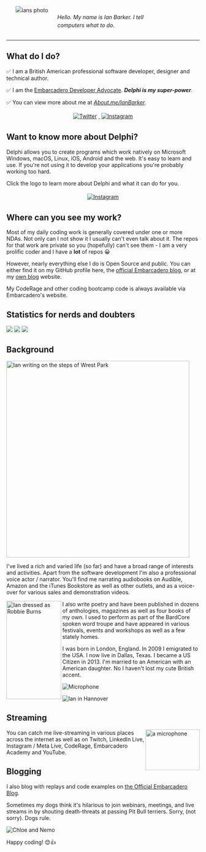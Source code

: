 
<span style="line-height: 1.5; vertical-align: middle; display: inline-block;">

<p align="center">
<a href="https://www.repeatinformation.com" target="_blank">
    <img src="https://www.repeatinformation.com/profile_pics/ianbarker.jpg" alt="ians photo" style="float: left; margin:24px">
  </a>

</p>  

  <BR /><BR /> _Hello.  My name is Ian Barker.  I tell computers what to do._

</span>

<span style="clear: both; display: table">

</span>


---

## What do I do?

✅ I am a British American professional software developer, designer and technical author.

✅ I am the [Embarcadero Developer Advocate](https://blogs.embarcadero.com/chief-developer-advocate-and-engineer-jim-mckeeth-moves-to-new-role/).  **_Delphi is my super-power_**.

✅ You can view more about me at [_About.me/IanBarker_](https://About.me/IanBarker).

<p align="center">

  <a href="https://twitter.com/punctuation" target="_blank">
    <img src="https://www.repeatinformation.com/profile_pics/twitter.svg" alt="Twitter" style="vertical-align:top; margin:4px">
  </a>  

  <a href="https://www.instagram.com/repeatinformation/" target="_blank">
    <img src="https://www.repeatinformation.com/profile_pics/instagram.svg" alt="Instagram" style="vertical-align:left; margin:4px">
  </a>

</p>

## Want to know more about Delphi? 
Delphi allows you to create programs which work natively on Microsoft Windows, macOS, Linux, iOS, Android and the web. It's easy to learn and use. If you're not using it to develop your applications you're probably working too hard.

Click the logo to learn more about Delphi and what it can do for you.

<p align="center">
<a href="https://www.embarcadero.com/products/delphi" target="_blank">
    <img src="https://www.repeatinformation.com/profile_pics/delphi_logo.png" alt="Instagram" style="align:center; margin:4px">
  </a>
</p>

## Where can you see my work?

Most of my daily coding work is generally covered under one or more NDAs.  Not only can I not show it I usually can't even talk about it.  The repos for that work are private so you (hopefully) can't see them - I am a very prolific coder and I have a **lot** of repos 😀

However, nearly everything else I do is Open Source and public.  You can either find it on my GitHub profile here, the [official Embarcadero blog](https://blogs.embarcadero.com), or at my [own blog](https://www.codedotshow.com/blog/) website.

My CodeRage and other coding bootcamp code is always available via Embarcadero's website.

## Statistics for nerds and doubters

![](https://github-profile-summary-cards.vercel.app/api/cards/profile-details?username=checkdigits&theme=github_dark) 
![](https://github-profile-summary-cards.vercel.app/api/cards/stats?username=checkdigits&theme=github_dark) 
![](https://github-profile-summary-cards.vercel.app/api/cards/repos-per-language?username=checkdigits&theme=github_dark) 

## Background


<img src="https://www.repeatinformation.com/profile_pics/ianb_poetry_steps.jpg" align="center"
     alt="Ian writing on the steps of Wrest Park" width="477" height="512">

I've lived a rich and varied life (so far) and have a broad range of interests and activities.  Apart from the software development I'm also a professional voice actor / narrator.  You'll find me narrating audiobooks on Audible, Amazon and the iTunes Bookstore as well as other outlets, and as a voice-over for various sales and demonstration videos.

<img src="https://www.repeatinformation.com/profile_pics/ianb_robbieburns.jpg" align="left"
     alt="Ian dressed as Robbie Burns" width="143" height="256">

I also write poetry and have been published in dozens of anthologies, magazines as well as four books of my own.  I used to perform as part of the BardCore spoken word troupe and have appeared in various festivals, events and workshops as well as a few stately homes. 

 
 I was born in London, England.  In 2009 I emigrated to the USA.  I now live in Dallas, Texas.  I became a US Citizen in 2013.  I'm married to an American with an American daughter.  No I haven't lost my cute British accent. 

![Microphone](https://www.repeatinformation.com/profile_pics/ianb_mic.jpg)



![Ian in Hannover](https://www.repeatinformation.com/profile_pics/ianb_hannover.jpg)


## Streaming

<img src="https://www.repeatinformation.com/profile_pics/mic.jpg" align="right"
     alt="a microphone" width="141" height="106">

You can catch me live-streaming in various places across the internet as well as on Twitch, LinkedIn Live, Instagram / Meta Live, CodeRage, Embarcadero Academy and YouTube.  

## Blogging

I also blog with replays and code examples on <a href="https://blogs.embarcadero.com/author/ianbarker/" target="_blank">the Official Embarcadero Blog</a>.

Sometimes my dogs think it's hilarious to join webinars, meetings, and live streams in by shouting death-threats at passing Pit Bull terriers.  Sorry, (not sorry).  Dogs rule.

![Chloe and Nemo](https://www.repeatinformation.com/profile_pics/chloeandnemo.jpg)

Happy coding! 😊👍
